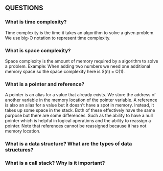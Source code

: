 ## QUESTIONS

### What is time complexity?

Time complexity is the time it takes an algorithm to solve a given problem. We use big-O notation to represent time complexity.

### What is space complexity?

Space complexity is the amount of memory required by a algorithm to solve a problem. Example: When adding two numbers we need one additional memory space so the space complexity here is S(n) = O(1).

### What is a pointer and reference?

A pointer is an alias for a value that already exists. We store the address of another variable in the memory location of the pointer variable. A reference is also an alias for a value but it doesn't have a spot in memory. Instead, it takes up some space in the stack. Both of these effectively have the same purpose but there are some differences. Such as the ability to have a null pointer which is helpful in logical operations and the ability to reassign a pointer. Note that references cannot be reassigned because it has not memory location.

### What is a data structure? What are the types of data structures?

### What is a call stack? Why is it important?
